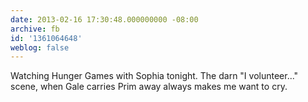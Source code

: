 ```yaml
---
date: 2013-02-16 17:30:48.000000000 -08:00
archive: fb
id: '1361064648'
weblog: false
---
```


Watching Hunger Games with Sophia tonight. The darn "I volunteer..." scene, when Gale carries Prim away always makes me want to cry.
